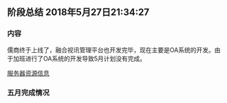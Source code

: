 ## 阶段总结 2018年5月27日21:34:27

### 内容

 儒商终于上线了，融合视讯管理平台也开发完毕，现在主要是OA系统的开发。由于加班进行了OA系统的开发导致5月计划没有完成。

 [服务器资源信息](#https://gist.github.com/odan/cedbd5431544d7bdd9e5d4072db9fe7c)

### 五月完成情况


